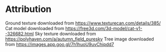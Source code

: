 # Attribution
Ground texture downloaded from https://www.texturecan.com/details/385/
Cat model downloaded from https://free3d.com/3d-model/cat-v1--326682.html
Sky texture downloaded from https://polyhaven.com/a/autumn_field_puresky
Tree image downloaded from https://images.app.goo.gl/7h1huoU9uvChipdd7